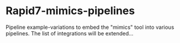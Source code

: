 # Rapid7-mimics-pipelines
Pipeline example-variations to embed the "mimics" tool into various pipelines.
The list of integrations will be extended...
